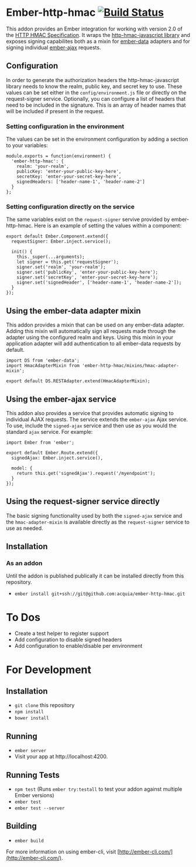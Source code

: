 # Ember-http-hmac [![Build Status](https://travis-ci.com/acquia/ember-http-hmac.svg?token=xpbhY9xz7Z9aqH5aUfgP&branch=master)](https://travis-ci.com/acquia/ember-http-hmac)

This addon provides an Ember integration for working with version 2.0 of the [HTTP HMAC Specification](https://github.com/acquia/http-hmac-spec/tree/2.0).  It wraps the [http-hmac-javascript library](https://github.com/acquia/http-hmac-javascript) and exposes signing capabilites both as a mixin for [ember-data](https://github.com/emberjs/data) adapters and for signing individual [ember-ajax](https://github.com/ember-cli/ember-ajax) requests.

## Configuration
In order to generate the authorization headers the http-hmac-javascript library needs to know the realm, public key, and secret key to use.  These values can be set either in the `config/environment.js` file or directly on the request-signer service.  Optionally, you can configure a list of headers that need to be included in the signature.  This is an array of header names that will be included if present in the request.

### Setting configuration in the environment
The values can be set in the environment configuration by adding a section to your variables:

```
module.exports = function(environment) {
  'ember-http-hmac': {
    realm: 'your-realm',
    publicKey: 'enter-your-public-key-here',
    secretKey: 'enter-your-secret-key-here',
    signedHeaders: ['header-name-1', 'header-name-2']
  }
};
```

### Setting configuration directly on the service
The same variables exist on the `request-signer` servive provided by ember-http-hmac.  Here is an example of setting the values within a component:

```
export default Ember.Component.extend({
  requestSigner: Ember.inject.service();

  init() {
    this._super(...arguments);
    let signer = this.get('requestSigner');
    signer.set('realm', 'your-realm');
    signer.set('publicKey', 'enter-your-public-key-here');
    signer.set('secretKey', 'enter-your-secret-key-here');
    signer.set('signedHeader', ['header-name-1', 'header-name-2']);
  }
});
```
## Using the ember-data adapter mixin
This addon provides a mixin that can be used on any ember-data adapter.  Adding this mixin will automatically sign all requests made through the adapter using the configured realm and keys.  Using this mixin in your application adapter will add authentication to all ember-data requests by default.

```
import DS from 'ember-data';
import HmacAdapterMixin from 'ember-http-hmac/mixins/hmac-adapter-mixin';

export default DS.RESTAdapter.extend(HmacAdapterMixin);

```

## Using the ember-ajax service
This addon also provides a service that provides automatic signing to individual AJAX requests.  The service extends the `ember-ajax` Ajax service.  To use, include the `signed-ajax` service and then use as you would the standard `ajax` service.  For example:

```
import Ember from 'ember';

export default Ember.Route.extend({
  signedAjax: Ember.inject.service(),

  model: {
    return this.get('signedAjax').request('/myendpoint');
  }
});
```

## Using the request-signer service directly
The basic signing functionality used by both the `signed-ajax` service and the `hmac-adapter-mixin` is available directly as the `request-signer` service to use as needed.

## Installation

### As an addon
Until the addon is published publically it can be installed directly from this repository.
* `ember install git+ssh://git@github.com:acquia/ember-http-hmac.git`

# To Dos
* Create a test helper to register support
* Add configuration to disable signed headers
* Add configuration to enable/disable per environment

# For Development

## Installation

* `git clone` this repository
* `npm install`
* `bower install`

## Running

* `ember server`
* Visit your app at http://localhost:4200.

## Running Tests

* `npm test` (Runs `ember try:testall` to test your addon against multiple Ember versions)
* `ember test`
* `ember test --server`

## Building

* `ember build`

For more information on using ember-cli, visit [http://ember-cli.com/](http://ember-cli.com/).
